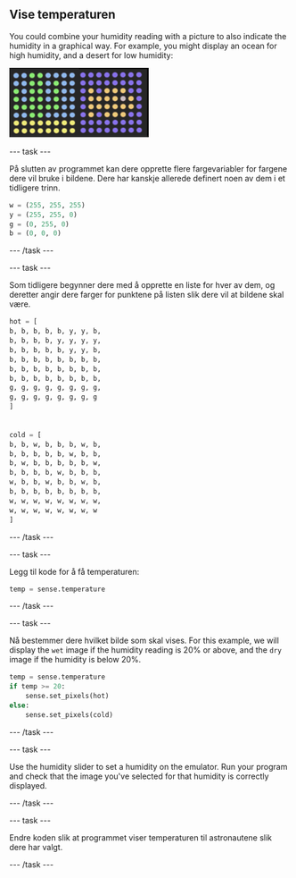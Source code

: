 ## Vise temperaturen

You could combine your humidity reading with a picture to also indicate the humidity in a graphical way. For example, you might display an ocean for high humidity, and a desert for low humidity:

![Varmt og kaldt](images/wet-dry.png)

\--- task \---

På slutten av programmet kan dere opprette flere fargevariabler for fargene dere vil bruke i bildene. Dere har kanskje allerede definert noen av dem i et tidligere trinn.

```python
w = (255, 255, 255)
y = (255, 255, 0)
g = (0, 255, 0)
b = (0, 0, 0)
```

\--- /task \---

\--- task \---

Som tidligere begynner dere med å opprette en liste for hver av dem, og deretter angir dere farger for punktene på listen slik dere vil at bildene skal være.

```python
hot = [
b, b, b, b, b, y, y, b,
b, b, b, b, y, y, y, y,
b, b, b, b, b, y, y, b,
b, b, b, b, b, b, b, b,
b, b, b, b, b, b, b, b,
b, b, b, b, b, b, b, b,
g, g, g, g, g, g, g, g,
g, g, g, g, g, g, g, g
]


cold = [
b, b, w, b, b, b, w, b,
b, b, b, b, b, w, b, b,
b, w, b, b, b, b, b, w,
b, b, b, b, w, b, b, b,
w, b, b, w, b, b, w, b,
b, b, b, b, b, b, b, b,
w, w, w, w, w, w, w, w,
w, w, w, w, w, w, w, w
]
```

\--- /task \---

\--- task \---

Legg til kode for å få temperaturen:

```python
temp = sense.temperature
```

\--- /task \---

\--- task \---

Nå bestemmer dere hvilket bilde som skal vises. For this example, we will display the `wet` image if the humidity reading is 20% or above, and the `dry` image if the humidity is below 20%.

```python
temp = sense.temperature
if temp >= 20:
    sense.set_pixels(hot)
else:
    sense.set_pixels(cold)
```

\--- /task \---

\--- task \---

Use the humidity slider to set a humidity on the emulator. Run your program and check that the image you've selected for that humidity is correctly displayed.

\--- /task \---

\--- task \---

Endre koden slik at programmet viser temperaturen til astronautene slik dere har valgt.

\--- /task \---
